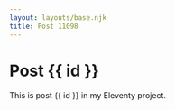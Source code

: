 ```yaml
---
layout: layouts/base.njk
title: Post 11098
---
```


# Post {{ id }}

This is post {{ id }} in my Eleventy project.

